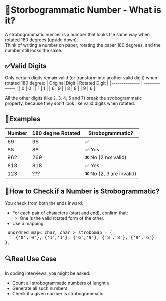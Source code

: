 # 🔄Storbogrammatic Number - What is it?

A strobogrammatic number is a number that looks the same way when rotated 180 degrees (upside down).
<br>Think of writing a number on paper, rotating the paper 180 degrees, and the number still looks the same.

## ✅Valid Digits

Only certain digits remain valid (or transform into another valid digit) when rotated 180 degree:
| Original Digit | Rotated Digit |
| -------------- | ------------- |
| 0 | 0 |
| 1 | 1 |
| 6 | 9 |
| 8 | 8 |
| 9 | 6 |

All the other digits (like 2, 3, 4, 5 and 7) break the strobogrammatic property, because they don't look like valid digits when rotated.

## 🧠Examples

| Number | 180 degree Rotated | Strobogrammatic?         |
| ------ | ------------------ | ------------------------ |
| 69     | 96                 | ✅                       |
| 88     | 88                 | ✅ Yes                   |
| 962    | 269                | ❌ No (2 not valid)      |
| 818    | 818                | ✅ Yes                   |
| 123    | ???                | ❌ No (2, 3 are invalid) |

## 🔄How to Check if a Number is Strobogrammatic?

You check from both the ends inward:

- For each pair of characters (start and end), confirm that:
  - One is the valid rotated form of the other.
- Use a mapping:
<pre> unordred_map< char, char > strobomap = {
    {'0','0'}, {'1','1'}, {'6','9'}, {'8','8'}, {'9','6'}
}; </pre>

## 🔍Real Use Case

In coding interviews, you might be asked:

- Count all strobogrammatic numbers of lenght `n`
- Generate all such numbers
- Check if a given number is strobogrammatic
